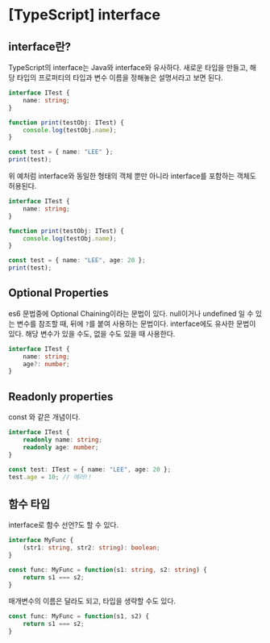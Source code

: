 # [TypeScript] interface

## interface란?

TypeScript의 interface는 Java와 interface와 유사하다. 새로운 타입을 만들고, 해당 타입의 프로퍼티의 타입과 변수 이름을 정해놓은 설명서라고 보면 된다.

```typescript
interface ITest {
    name: string;
}

function print(testObj: ITest) {
    console.log(testObj.name);
}

const test = { name: "LEE" };
print(test);
```

위 예처럼 interface와 동일한 형태의 객체 뿐만 아니라 interface를 포함하는 객체도 허용된다.

```typescript
interface ITest {
    name: string;
}

function print(testObj: ITest) {
    console.log(testObj.name);
}

const test = { name: "LEE", age: 20 };
print(test);
```

## Optional Properties

es6 문법중에 Optional Chaining이라는 문법이 있다. null이거나 undefined 일 수 있는 변수를 참조할 때, 뒤에 `?`를 붙여 사용하는 문법이다. interface에도 유사한 문법이 있다. 해당 변수가 있을 수도, 없을 수도 있을 때 사용한다.

```typescript
interface ITest {
    name: string;
    age?: number;
}
```

## Readonly properties

const 와 같은 개념이다.

```typescript
interface ITest {
    readonly name: string;
    readonly age: number;
}

const test: ITest = { name: "LEE", age: 20 };
test.age = 10; // 에러!!
```

## 함수 타입

interface로 함수 선언?도 할 수 있다.

```typescript
interface MyFunc {
    (str1: string, str2: string): boolean;
}

const func: MyFunc = function(s1: string, s2: string) {
    return s1 === s2;
}
```

매개변수의 이름은 달라도 되고, 타입을 생략할 수도 있다.

```typescript
const func: MyFunc = function(s1, s2) {
    return s1 === s2;
}
```